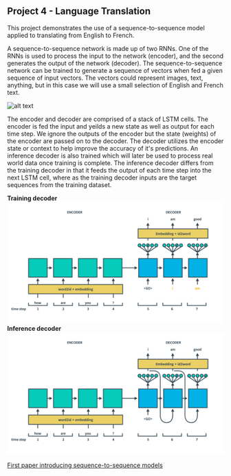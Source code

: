 ## Project 4 - Language Translation

This project demonstrates the use of a sequence-to-sequence model applied to translating from English to French.

A sequence-to-sequence network is made up of two RNNs. One of the RNNs is used to process the input to the network (encoder), and the second generates the output of the network (decoder). The sequence-to-sequence network can be trained to generate a sequence of vectors when fed a given sequence of input vectors. The vectors could represent images, text, anything, but in this case we will use a small selection of English and French text.

![alt text](http://suriyadeepan.github.io/img/seq2seq/seq2seq1.png "Seq2Seq Model")

The encoder and decoder are comprised of a stack of LSTM cells. The encoder is fed the input and yeilds a new state as well as output for each time step. We ignore the outputs of the encoder but the state (weights) of the encoder are passed on to the decoder. The decoder utilizes the encoder state or context to help improve the accuracy of it's predictions. An inference decoder is also trained which will later be used to process real world data once training is complete. The inference decoder differs from the training decoder in that it feeds the output of each time step into the next LSTM cell, where as the training decoder inputs are the target sequences from the training dataset. 

**Training decoder**
![alt text](sequence-to-sequence-training-decoder.png "training decoder")
**Inference decoder**
![alt text](sequence-to-sequence-inference-decoder.png "inference decoder")

[First paper introducing sequence-to-sequence models](https://arxiv.org/abs/1406.1078)
